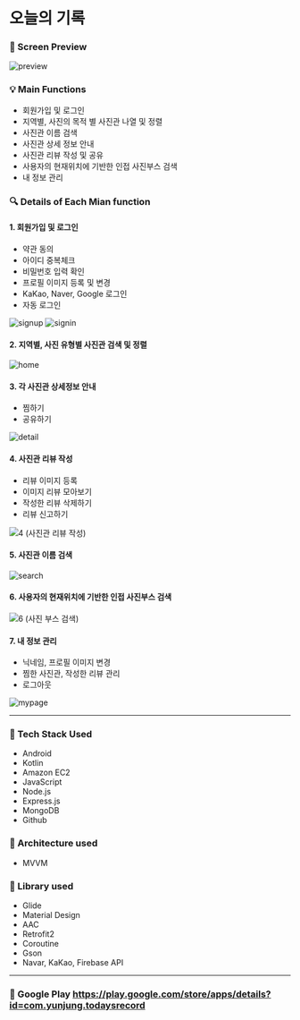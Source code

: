 # 오늘의 기록

### 👀 Screen Preview
![preview](https://user-images.githubusercontent.com/83576096/169955055-94c77bbf-6c44-41fe-a2ed-5287553e5408.PNG)

### 💡 Main Functions
* 회원가입 및 로그인
* 지역별, 사진의 목적 별 사진관 나열 및 정렬
* 사진관 이름 검색
* 사진관 상세 정보 안내
* 사진관 리뷰 작성 및 공유
* 사용자의 현재위치에 기반한 인접 사진부스 검색
* 내 정보 관리

### 🔍 Details of Each Mian function

#### 1. 회원가입 및 로그인
* 약관 동의
* 아이디 중복체크
* 비밀번호 입력 확인
* 프로필 이미지 등록 및 변경
* KaKao, Naver, Google 로그인
* 자동 로그인

![signup](https://user-images.githubusercontent.com/83576096/169966436-a0ba9560-46b5-44b6-bfac-89c624e08715.gif)
![signin](https://user-images.githubusercontent.com/83576096/169966883-8b0ef00c-3a45-4e1f-91ff-e93935a3a970.gif)

#### 2. 지역별, 사진 유형별 사진관 검색 및 정렬

![home](https://user-images.githubusercontent.com/83576096/169961142-d925aa53-1947-4272-86f4-78db95b28759.gif)

#### 3. 각 사진관 상세정보 안내
* 찜하기
* 공유하기

![detail](https://user-images.githubusercontent.com/83576096/169962045-c88ef46b-1ced-40ee-ad1e-ed0d224daa6b.gif)

#### 4. 사진관 리뷰 작성
* 리뷰 이미지 등록
* 이미지 리뷰 모아보기
* 작성한 리뷰 삭제하기
* 리뷰 신고하기

![4 (사진관 리뷰 작성)](https://user-images.githubusercontent.com/83576096/160557686-0652af75-cdfc-4c2e-ac45-d34994904842.gif)

#### 5. 사진관 이름 검색

![search](https://user-images.githubusercontent.com/83576096/169962667-55e880b8-0771-431a-a5b5-a5888e3feacd.gif)

#### 6. 사용자의 현재위치에 기반한 인접 사진부스 검색

![6 (사진 부스 검색)](https://user-images.githubusercontent.com/83576096/160558872-93db4294-71cb-440c-b19f-4d24a7bb2560.gif)

#### 7. 내 정보 관리
* 닉네임, 프로필 이미지 변경
* 찜한 사진관, 작성한 리뷰 관리
* 로그아웃

![mypage](https://user-images.githubusercontent.com/83576096/169963845-02ca9e78-4d2a-4e23-8820-9251428031f4.gif)

---
### 📌 Tech Stack Used
* Android
* Kotlin
* Amazon EC2
* JavaScript
* Node.js
* Express.js
* MongoDB
* Github

### 📌 Architecture used
* MVVM 

### 📌 Library used
* Glide
* Material Design
* AAC
* Retrofit2
* Coroutine
* Gson
* Navar, KaKao, Firebase API

---
### 🔗 Google Play https://play.google.com/store/apps/details?id=com.yunjung.todaysrecord
